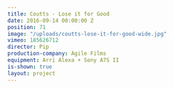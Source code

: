```yaml
---
title: Coutts - Lose it for Good
date: 2016-09-14 00:00:00 Z
position: 71
image: "/uploads/coutts-lose-it-for-good-wide.jpg"
vimeo: 185626712
director: Pip
production-company: Agile Films
equipment: Arri Alexa + Sony A7S II
is-shown: true
layout: project
---
```


